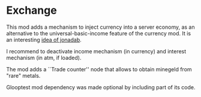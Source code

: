 # Exchange

This mod adds a mechanism to inject currency into a server economy, as an alternative to the universal-basic-income feature of the currency mod. It is an interesting [idea of jonadab](https://forum.minetest.net/viewtopic.php?f=11&t=4345&p=398541#p398541).

I recommend to deactivate income mechanism (in currency) and interest mechanism (in atm, if loaded).

The mod adds a ``Trade counter'' node that allows to obtain minegeld from "rare" metals.

Glooptest mod dependency was made optional by including part of its code.
